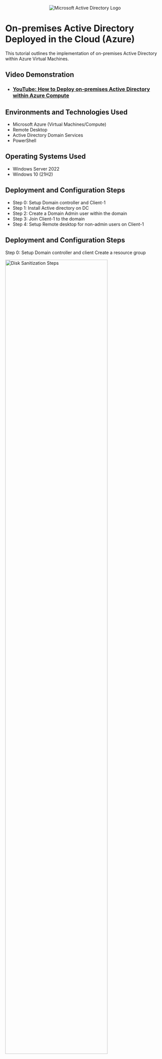 <p align="center">
<img src="https://i.imgur.com/pU5A58S.png" alt="Microsoft Active Directory Logo"/>
</p>

<h1>On-premises Active Directory Deployed in the Cloud (Azure)</h1>
This tutorial outlines the implementation of on-premises Active Directory within Azure Virtual Machines.<br />


<h2>Video Demonstration</h2>

- ### [YouTube: How to Deploy on-premises Active Directory within Azure Compute](https://www.youtube.com)

<h2>Environments and Technologies Used</h2>

- Microsoft Azure (Virtual Machines/Compute)
- Remote Desktop
- Active Directory Domain Services
- PowerShell

<h2>Operating Systems Used </h2>

- Windows Server 2022
- Windows 10 (21H2)

<h2>Deployment and Configuration Steps</h2>

- Step 0: Setup Domain controller and Client-1
- Step 1: Install Active directory on DC
- Step 2: Create a Domain Admin user within the domain
- Step 3: Join Client-1 to the domain
- Step 4: Setup Remote desktop for non-admin users on Client-1

<h2>Deployment and Configuration Steps</h2>
Step 0: Setup Domain controller and client
Create a resource group
<p>
<img src="https://i.imgur.com/ssQA9XK.png" height="80%" width="80%" alt="Disk Sanitization Steps"/>
</p>
<p>
Doesn't matter what you name it. I'm naming this one Active-Directory for the sake of the project.
</p>
<br />
Create a Virtual Network
<p>
<img src="https://i.imgur.com/uJayJdD.png" height="80%" width="80%" alt="Disk Sanitization Steps"/>
</p>
<p>
</p>
<br />
Create a Virtual Machine (You may want to name it dc-1). Make sure when choosing the image you choose "Windows server 2022"
<p>
<img src="https://i.imgur.com/XEEV5Lp.png" height="80%" width="80%" alt="Disk Sanitization Steps"/>
</p>
<p>
You may want to name it dc-1. Make sure when choosing the image you choose "Windows server 2022"
</p>
<br />

Once the VM is done being made (you'll get a notification when its done), set the domain controller to have a static IP address.

<p>
<img src="https://i.imgur.com/eVzgBSG.png" height="80%" width="80%" alt="Disk Sanitization Steps"/>
</p>
<p>
</p>
<br />

<p>
<img src="https://i.imgur.com/bI5fdVV.png" height="80%" width="80%" alt="Disk Sanitization Steps"/>
</p>
<p>
</p>
<br />



<p>
<img src="https://i.imgur.com/Yk3pPJ0.png" height="80%" width="80%" alt="Disk Sanitization Steps"/>
</p>
<p>

</p>
<br />



<p>
<img src="https://i.imgur.com/Pbos67O.png" height="80%" width="80%" alt="Disk Sanitization Steps"/>
</p>
<p>
We do this because our DC is going to act as a DNS. Note the private IP address because we'll need this in a sec.
</p>
<br />

Once the VM is finished log into it and disable windows firewall.

<p>
<img src="https://i.imgur.com/slDrTuS.png" height="80%" width="80%" alt="Disk Sanitization Steps"/>
</p>
<p>
</p>
<br />



<p>
<img src="https://i.imgur.com/lyGLfSj.png" height="45%" width="45%" alt="Disk Sanitization Steps"/>
</p>
<p>
</p>
<br />



<p>
<img src="https://i.imgur.com/EEE8ACo.png" height="45%" width="45%" alt="Disk Sanitization Steps"/>
</p>
<p>
</p>
<br />



<p>
<img src="https://i.imgur.com/0NvtaDl.png" height="80%" width="80%" alt="Disk Sanitization Steps"/>
</p>
<p>
</p>
<br />



<p>
<img src="https://i.imgur.com/ZkWnn6E.png" height="80%" width="80%" alt="Disk Sanitization Steps"/>
</p>
<p>
</p>
<br />

Setup Client-1

<p>
<img src="https://i.imgur.com/XEEV5Lp.png" height="80%" width="80%" alt="Disk Sanitization Steps"/>
</p>
<p>
Use a windows 10 image and make sure its in the same region as DC.
</p>
<br />



After Client-1 is setup change its dns settings to DC-1 private ip address.

<p>
<img src="https://i.imgur.com/inM7Mmy.png" height="80%" width="80%" alt="Disk Sanitization Steps"/>
</p>
<p>
</p>
<br />



<p>
<img src="https://i.imgur.com/jVqUSq9.png" height="80%" width="80%" alt="Disk Sanitization Steps"/>
</p>
<p>
</p>
<br />



<p>
<img src="https://i.imgur.com/lvkpcpK.png" height="80%" width="80%" alt="Disk Sanitization Steps"/>
</p>
<p>
</p>
<br />



<p>
<img src="https://i.imgur.com/jVqUSq9.png" height="80%" width="80%" alt="Disk Sanitization Steps"/>
</p>
<p>
</p>
<br />



<p>
<img src="" height="80%" width="80%" alt="Disk Sanitization Steps"/>
</p>
<p>
</p>
<br />



<p>
<img src="https://i.imgur.com/PR6XPfC.png" height="80%" width="80%" alt="Disk Sanitization Steps"/>
</p>
<p>
</p>
<br />



<p>
<img src="https://i.imgur.com/uMMRAMo.png" height="80%" width="80%" alt="Disk Sanitization Steps"/>
</p>
<p>
Make sure you click save.
</p>
<br />

<p>
Open powershell as an admin and type "ipconfig /all"
</p>

<p>
<img src="https://i.imgur.com/3SJtooq.png" height="80%" width="80%" alt="Disk Sanitization Steps"/>
</p>
It should list the private IP of DC-1 for a DNS server.
<p>
</p>
<br />

Try to ping DC-1 private ip from client-1

<p>
<img src="https://i.imgur.com/bKijfLo.png" height="80%" width="80%" alt="Disk Sanitization Steps"/>
</p>
<p>
If the pings are successful then step 0 is finished.
</p>
<br />
<h2></h2>
Step 1: Installing Active Directory on DC
Inside Server Manager
<p>
<img src="https://i.imgur.com/4EGF7b3.png" height="80%" width="80%" alt="Disk Sanitization Steps"/>
</p>
<p>
</p>
<br />



<p>
<img src="https://i.imgur.com/LsEdtrN.png" height="80%" width="80%" alt="Disk Sanitization Steps"/>
</p>
<p>
Select "Next" at the bottom until you get to the "Sever Roles" page
</p>
<br />


Click install
<p>
<img src="https://i.imgur.com/54J5DCt.png" height="80%" width="80%" alt="Disk Sanitization Steps"/>
</p>
<p>

</p>
<br />



<p>
<img src="https://i.imgur.com/k7uYmy9.png" height="80%" width="80%" alt="Disk Sanitization Steps"/>
</p>
<p>

</p>
<br />

Now we promote to DC and setup a new forest. We'll use "mydomain.com" in this example

Inside server manager
<p>
<img src="https://i.imgur.com/zCeI0ao.png" height="80%" width="80%" alt="Disk Sanitization Steps"/>
</p>
<p>
</p>
<br />




<p>
<img src="https://i.imgur.com/ARap9UH.png" height="80%" width="80%" alt="Disk Sanitization Steps"/>
</p>
<p>
</p>
<br />




<p>
<img src="https://i.imgur.com/sPQ3HNm.png" height="80%" width="80%" alt="Disk Sanitization Steps"/>
</p>
<p>
</p>
<br />




<p>
<img src="https://i.imgur.com/p48SO4n.png" height="80%" width="80%" alt="Disk Sanitization Steps"/>
</p>
<p>
</p>
<br />




<p>
<img src="https://i.imgur.com/sbb81dh.png" height="80%" width="80%" alt="Disk Sanitization Steps"/>
</p>
<p>
Wont really be using this but make note of this anyway.
</p>
<br />




<p>
<img src="https://i.imgur.com/n908eax.png" height="80%" width="80%" alt="Disk Sanitization Steps"/>
</p>
<p>
Uncheck "Create DNS delegation", hit next.
</p>
<br />




<p>
<img src="https://i.imgur.com/frdHdvp.png" height="80%" width="80%" alt="Disk Sanitization Steps"/>
</p>
<p>
After you finish installing everything your VM will restart. When you log back in you'll now have to log in as domain\username (ex: mydomain.com\labuser) because this VM is a DC now. 
</p>
<br />

<p>
Once you've logged back into your DC you're done with step 1.
</p>
<h2></h2>
Step 2: Create a Domain Admin user within the domain

Inside your DC

<p>
<img src="https://i.imgur.com/f8HZSbr.png" height="80%" width="80%" alt="Disk Sanitization Steps"/>
</p>
<p>
</p>
<br />




<p>
<img src="https://i.imgur.com/D6jhoCv.png" height="80%" width="80%" alt="Disk Sanitization Steps"/>
</p>
<p>
</p>
<br />




<p>
<img src="https://i.imgur.com/qrvZAUk.png" height="80%" width="80%" alt="Disk Sanitization Steps"/>
</p>
<p>
Right click
</p>
<br />




<p>
<img src="https://i.imgur.com/lJO8Kka.png" height="80%" width="80%" alt="Disk Sanitization Steps"/>
</p>
<p>
</p>
<br />


We're creating 2 of these

<p>
<img src="https://i.imgur.com/Xu5fqxX.png" height="80%" width="80%" alt="Disk Sanitization Steps"/>
</p>
<p>
MAKE SURE THIS IS SPELLED CORRECTLY WITH THE UNDERSCORE IN FRONT. We'll need this exact name later
</p>
<br />



<p>
<img src="https://i.imgur.com/gpIkZz0.png" height="80%" width="80%" alt="Disk Sanitization Steps"/>
</p>
<p>
This is where we'll put our admin user
</p>
<br />




<p>
<img src="https://i.imgur.com/fwdPr7g.png" height="80%" width="80%" alt="Disk Sanitization Steps"/>
</p>
<p>
</p>
<br />




<p>
<img src="https://i.imgur.com/oNUXsXQ.png" height="80%" width="80%" alt="Disk Sanitization Steps"/>
</p>
<p>
This info doesnt really matter just make sure you remember the credentials
</p>
<br />




<p>
<img src="https://i.imgur.com/VaQX6tO.png" height="80%" width="80%" alt="Disk Sanitization Steps"/>
</p>
<p>
</p>
<br />




<p>
<img src="https://i.imgur.com/fzTCUyI.png" height="80%" width="80%" alt="Disk Sanitization Steps"/>
</p>
<p>

</p>
<br />



<p>
<img src="https://i.imgur.com/xjCLi4L.png" height="80%" width="80%" alt="Disk Sanitization Steps"/>
</p>
<p>

</p>
<br />



<p>
<img src="https://i.imgur.com/WQkFDUl.png" height="80%" width="80%" alt="Disk Sanitization Steps"/>
</p>
<p>

</p>
<br />



<p>
<img src="https://i.imgur.com/IIIak3g.png" height="80%" width="80%" alt="Disk Sanitization Steps"/>
</p>
<p>

</p>
<br />



<p>
<img src="https://i.imgur.com/A9n6IfM.png" height="80%" width="80%" alt="Disk Sanitization Steps"/>
</p>
<p>
After this Step 2 is done!
</p>
<br />
<h2></h2>

Step 3: Joining client-1 to the domian
Inside client-1 VM

<p>
<img src="https://i.imgur.com/slDrTuS.png" height="80%" width="80%" alt="Disk Sanitization Steps"/>
</p>
<p>

</p>
<br />



<p>
<img src="https://i.imgur.com/knIhdz7.png" height="80%" width="80%" alt="Disk Sanitization Steps"/>
</p>
<p>

</p>
<br />



<p>
<img src="https://i.imgur.com/uB89oVN.png" height="80%" width="80%" alt="Disk Sanitization Steps"/>
</p>
<p>

</p>
<br />



<p>
<img src="https://i.imgur.com/PHOM2PW.png" height="80%" width="80%" alt="Disk Sanitization Steps"/>
</p>
<p>

</p>
<br />



<p>
<img src="https://i.imgur.com/U85dBl7.png" height="80%" width="80%" alt="Disk Sanitization Steps"/>
</p>
<p>
Enter the password for the admin account 
</p>
<br />



<p>
<img src="https://i.imgur.com/OyTf3IN.png" height="80%" width="80%" alt="Disk Sanitization Steps"/>
</p>
<p>

</p>
<br />



<p>
<img src="https://i.imgur.com/RHGHxoZ.png" height="80%" width="80%" alt="Disk Sanitization Steps"/>
</p>
<p>
Drag client 1 into the "_clients" OU, step 3 is done.
</p>
<br />

<h2></h2>

Step 4: Setup Remote desktop for non-admin users on Client-1

using client VM as the admin account made earlier 
<p>
<img src="https://i.imgur.com/slDrTuS.png" height="80%" width="80%" alt="Disk Sanitization Steps"/>
</p>
<p>

</p>
<br />



<p>
<img src="https://i.imgur.com/knIhdz7.png" height="80%" width="80%" alt="Disk Sanitization Steps"/>
</p>
<p>

</p>
<br />



<p>
<img src="https://i.imgur.com/fk1cKvb.png" height="80%" width="80%" alt="Disk Sanitization Steps"/>
</p>
<p>

</p>
<br />



<p>
<img src="https://i.imgur.com/F5TjbiP.png" height="80%" width="80%" alt="Disk Sanitization Steps"/>
</p>
<p>

</p>
<br />



<p>
<img src="https://i.imgur.com/yiTFChq.png" height="80%" width="80%" alt="Disk Sanitization Steps"/>
</p>
<p>

</p>
<br />



<p>
<img src="" height="80%" width="80%" alt="Disk Sanitization Steps"/>
</p>
<p>

</p>
<br />



<p>
<img src="" height="80%" width="80%" alt="Disk Sanitization Steps"/>
</p>
<p>

</p>
<br />



<p>
<img src="" height="80%" width="80%" alt="Disk Sanitization Steps"/>
</p>
<p>

</p>
<br />



<p>
<img src="" height="80%" width="80%" alt="Disk Sanitization Steps"/>
</p>
<p>

</p>
<br />



<p>
<img src="" height="80%" width="80%" alt="Disk Sanitization Steps"/>
</p>
<p>

</p>
<br />



<p>
<img src="" height="80%" width="80%" alt="Disk Sanitization Steps"/>
</p>
<p>

</p>
<br />



<p>
<img src="" height="80%" width="80%" alt="Disk Sanitization Steps"/>
</p>
<p>

</p>
<br />



<p>
<img src="" height="80%" width="80%" alt="Disk Sanitization Steps"/>
</p>
<p>

</p>
<br />



<p>
<img src="" height="80%" width="80%" alt="Disk Sanitization Steps"/>
</p>
<p>

</p>
<br />



<p>
<img src="" height="80%" width="80%" alt="Disk Sanitization Steps"/>
</p>
<p>

</p>
<br />




